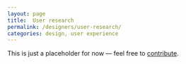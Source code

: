 ```yaml
---
layout: page
title:  User research
permalink: /designers/user-research/
categories: design, user experience
---
```


This is just a placeholder for now — feel free to <a href="{{site.url_repo}}#ehealth-documentation">contribute</a>.
